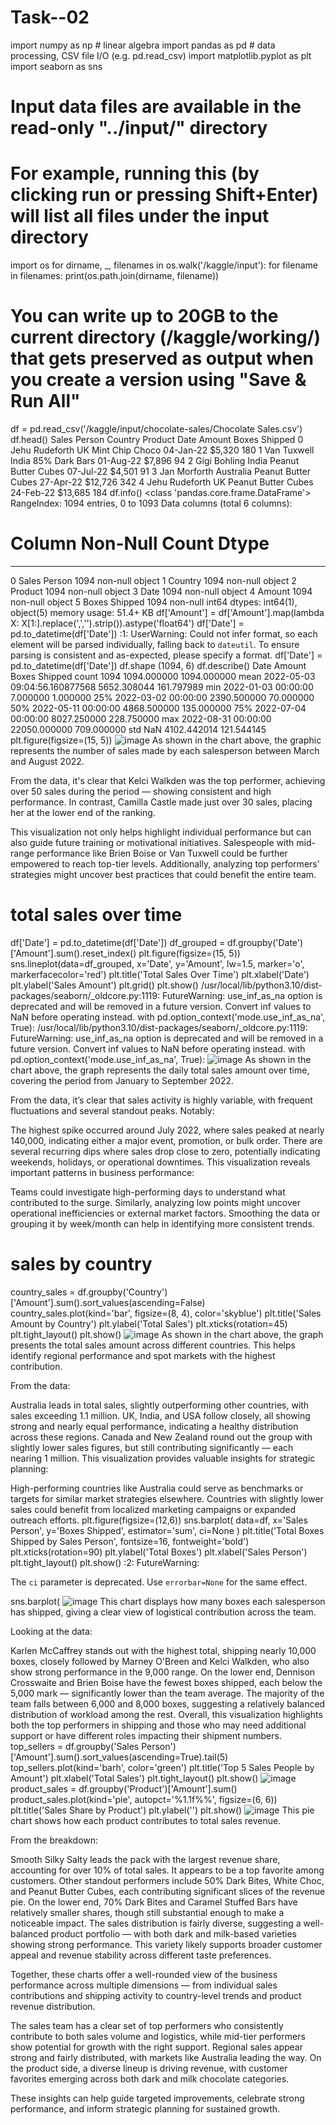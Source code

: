 # Task--02
import numpy as np # linear algebra
import pandas as pd # data processing, CSV file I/O (e.g. pd.read_csv)
import matplotlib.pyplot as plt
import seaborn as sns

# Input data files are available in the read-only "../input/" directory
# For example, running this (by clicking run or pressing Shift+Enter) will list all files under the input directory

import os
for dirname, _, filenames in os.walk('/kaggle/input'):
    for filename in filenames:
        print(os.path.join(dirname, filename))

# You can write up to 20GB to the current directory (/kaggle/working/) that gets preserved as output when you create a version using "Save & Run All" 
df = pd.read_csv('/kaggle/input/chocolate-sales/Chocolate Sales.csv')
df.head()
	Sales Person	Country	Product	Date	Amount	Boxes Shipped
0	Jehu Rudeforth	UK	Mint Chip Choco	04-Jan-22	$5,320	180
1	Van Tuxwell	India	85% Dark Bars	01-Aug-22	$7,896	94
2	Gigi Bohling	India	Peanut Butter Cubes	07-Jul-22	$4,501	91
3	Jan Morforth	Australia	Peanut Butter Cubes	27-Apr-22	$12,726	342
4	Jehu Rudeforth	UK	Peanut Butter Cubes	24-Feb-22	$13,685	184
df.info()
<class 'pandas.core.frame.DataFrame'>
RangeIndex: 1094 entries, 0 to 1093
Data columns (total 6 columns):
 #   Column         Non-Null Count  Dtype 
---  ------         --------------  ----- 
 0   Sales Person   1094 non-null   object
 1   Country        1094 non-null   object
 2   Product        1094 non-null   object
 3   Date           1094 non-null   object
 4   Amount         1094 non-null   object
 5   Boxes Shipped  1094 non-null   int64 
dtypes: int64(1), object(5)
memory usage: 51.4+ KB
df['Amount'] = df['Amount'].map(lambda X: X[1:].replace(',','').strip()).astype('float64')
df['Date'] = pd.to_datetime(df['Date'])
<ipython-input-5-b9c6864122be>:1: UserWarning: Could not infer format, so each element will be parsed individually, falling back to `dateutil`. To ensure parsing is consistent and as-expected, please specify a format.
  df['Date'] = pd.to_datetime(df['Date'])
  df.shape
(1094, 6)
df.describe()
Date	Amount	Boxes Shipped
count	1094	1094.000000	1094.000000
mean	2022-05-03 09:04:56.160877568	5652.308044	161.797989
min	2022-01-03 00:00:00	7.000000	1.000000
25%	2022-03-02 00:00:00	2390.500000	70.000000
50%	2022-05-11 00:00:00	4868.500000	135.000000
75%	2022-07-04 00:00:00	8027.250000	228.750000
max	2022-08-31 00:00:00	22050.000000	709.000000
std	NaN	4102.442014	121.544145
plt.figure(figsize=(15, 5))
![image](https://github.com/user-attachments/assets/1d4fb69c-d7d9-493e-b5f4-8154d056fc09)
As shown in the chart above, the graphic represents the number of sales made by each salesperson between March and August 2022.

From the data, it's clear that Kelci Walkden was the top performer, achieving over 50 sales during the period — showing consistent and high performance. In contrast, Camilla Castle made just over 30 sales, placing her at the lower end of the ranking.

This visualization not only helps highlight individual performance but can also guide future training or motivational initiatives. Salespeople with mid-range performance like Brien Boise or Van Tuxwell could be further empowered to reach top-tier levels. Additionally, analyzing top performers' strategies might uncover best practices that could benefit the entire team.
# total sales over time 
df['Date'] = pd.to_datetime(df['Date'])
df_grouped = df.groupby('Date')['Amount'].sum().reset_index()
plt.figure(figsize=(15, 5))
sns.lineplot(data=df_grouped, x='Date', y='Amount', lw=1.5, marker='o', markerfacecolor='red')
plt.title('Total Sales Over Time')
plt.xlabel('Date')
plt.ylabel('Sales Amount')
plt.grid()
plt.show()
/usr/local/lib/python3.10/dist-packages/seaborn/_oldcore.py:1119: FutureWarning: use_inf_as_na option is deprecated and will be removed in a future version. Convert inf values to NaN before operating instead.
  with pd.option_context('mode.use_inf_as_na', True):
/usr/local/lib/python3.10/dist-packages/seaborn/_oldcore.py:1119: FutureWarning: use_inf_as_na option is deprecated and will be removed in a future version. Convert inf values to NaN before operating instead.
  with pd.option_context('mode.use_inf_as_na', True):
  ![image](https://github.com/user-attachments/assets/f8d15465-ec4e-466b-a4eb-46fdb661e1f0)
As shown in the chart above, the graph represents the daily total sales amount over time, covering the period from January to September 2022.

From the data, it’s clear that sales activity is highly variable, with frequent fluctuations and several standout peaks. Notably:

The highest spike occurred around July 2022, where sales peaked at nearly 140,000, indicating either a major event, promotion, or bulk order.
There are several recurring dips where sales drop close to zero, potentially indicating weekends, holidays, or operational downtimes.
This visualization reveals important patterns in business performance:

Teams could investigate high-performing days to understand what contributed to the surge.
Similarly, analyzing low points might uncover operational inefficiencies or external market factors.
Smoothing the data or grouping it by week/month can help in identifying more consistent trends.
# sales by country 
country_sales = df.groupby('Country')['Amount'].sum().sort_values(ascending=False)
country_sales.plot(kind='bar', figsize=(8, 4), color='skyblue')
plt.title('Sales Amount by Country')
plt.ylabel('Total Sales')
plt.xticks(rotation=45)
plt.tight_layout()
plt.show()
![image](https://github.com/user-attachments/assets/a3c269ef-127b-4f02-93ca-a5bc2d7556fc)
As shown in the chart above, the graph presents the total sales amount across different countries. This helps identify regional performance and spot markets with the highest contribution.

From the data:

Australia leads in total sales, slightly outperforming other countries, with sales exceeding 1.1 million.
UK, India, and USA follow closely, all showing strong and nearly equal performance, indicating a healthy distribution across these regions.
Canada and New Zealand round out the group with slightly lower sales figures, but still contributing significantly — each nearing 1 million.
This visualization provides valuable insights for strategic planning:

High-performing countries like Australia could serve as benchmarks or targets for similar market strategies elsewhere.
Countries with slightly lower sales could benefit from localized marketing campaigns or expanded outreach efforts.
plt.figure(figsize=(12,6))
sns.barplot(
    data=df,
    x='Sales Person',
    y='Boxes Shipped',
    estimator='sum',
    ci=None
)
plt.title('Total Boxes Shipped by Sales Person', fontsize=16, fontweight='bold')
plt.xticks(rotation=90)
plt.ylabel('Total Boxes')
plt.xlabel('Sales Person')
plt.tight_layout()
plt.show()
<ipython-input-11-5725f177dc49>:2: FutureWarning: 

The `ci` parameter is deprecated. Use `errorbar=None` for the same effect.

  sns.barplot(
  ![image](https://github.com/user-attachments/assets/da9b1860-96f4-468b-aa2c-605d736fac6c)
  This chart displays how many boxes each salesperson has shipped, giving a clear view of logistical contribution across the team.

Looking at the data:

Karlen McCaffrey stands out with the highest total, shipping nearly 10,000 boxes, closely followed by Marney O'Breen and Kelci Walkden, who also show strong performance in the 9,000 range.
On the lower end, Dennison Crosswaite and Brien Boise have the fewest boxes shipped, each below the 5,000 mark — significantly lower than the team average.
The majority of the team falls between 6,000 and 8,000 boxes, suggesting a relatively balanced distribution of workload among the rest.
Overall, this visualization highlights both the top performers in shipping and those who may need additional support or have different roles impacting their shipment numbers.
top_sellers = df.groupby('Sales Person')['Amount'].sum().sort_values(ascending=True).tail(5)
top_sellers.plot(kind='barh', color='green')
plt.title('Top 5 Sales People by Amount')
plt.xlabel('Total Sales')
plt.tight_layout()
plt.show()
![image](https://github.com/user-attachments/assets/3020e877-d2e5-4f57-800a-cbaac1a4f803)
product_sales = df.groupby('Product')['Amount'].sum()
product_sales.plot(kind='pie', autopct='%1.1f%%', figsize=(6, 6))
plt.title('Sales Share by Product')
plt.ylabel('')
plt.show()
![image](https://github.com/user-attachments/assets/7ad7dbc7-4558-428a-b411-845344ebdc10)
This pie chart shows how each product contributes to total sales revenue.

From the breakdown:

Smooth Silky Salty leads the pack with the largest revenue share, accounting for over 10% of total sales. It appears to be a top favorite among customers.
Other standout performers include 50% Dark Bites, White Choc, and Peanut Butter Cubes, each contributing significant slices of the revenue pie.
On the lower end, 70% Dark Bites and Caramel Stuffed Bars have relatively smaller shares, though still substantial enough to make a noticeable impact.
The sales distribution is fairly diverse, suggesting a well-balanced product portfolio — with both dark and milk-based varieties showing strong performance. This variety likely supports broader customer appeal and revenue stability across different taste preferences.

Together, these charts offer a well-rounded view of the business performance across multiple dimensions — from individual sales contributions and shipping activity to country-level trends and product revenue distribution.

The sales team has a clear set of top performers who consistently contribute to both sales volume and logistics, while mid-tier performers show potential for growth with the right support. Regional sales appear strong and fairly distributed, with markets like Australia leading the way. On the product side, a diverse lineup is driving revenue, with customer favorites emerging across both dark and milk chocolate categories.

These insights can help guide targeted improvements, celebrate strong performance, and inform strategic planning for sustained growth.
